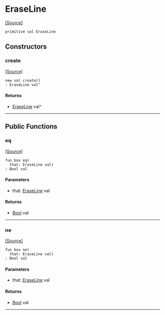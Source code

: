 # EraseLine
<span class="source-link">[[Source]](src/term/ansi.md#L-0-300)</span>
```pony
primitive val EraseLine
```

## Constructors

### create
<span class="source-link">[[Source]](src/term/ansi.md#L-0-300)</span>


```pony
new val create()
: EraseLine val^
```

#### Returns

* [EraseLine](term-EraseLine.md) val^

---

## Public Functions

### eq
<span class="source-link">[[Source]](src/term/ansi.md#L-0-301)</span>


```pony
fun box eq(
  that: EraseLine val)
: Bool val
```
#### Parameters

*   that: [EraseLine](term-EraseLine.md) val

#### Returns

* [Bool](builtin-Bool.md) val

---

### ne
<span class="source-link">[[Source]](src/term/ansi.md#L-0-301)</span>


```pony
fun box ne(
  that: EraseLine val)
: Bool val
```
#### Parameters

*   that: [EraseLine](term-EraseLine.md) val

#### Returns

* [Bool](builtin-Bool.md) val

---

